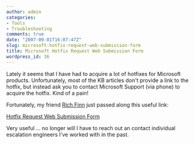 ```yaml
---
author: admin
categories:
- Tools
- Troubleshooting
comments: true
date: "2007-09-01T16:07:47Z"
slug: microsoft-hotfix-request-web-submission-form
title: Microsoft Hotfix Request Web Submission Form
wordpress_id: 36
---
```


Lately it seems that I have had to acquire a lot of hotfixes for Microsoft products. Unfortunately, most of the KB articles don't provide a link to the hotfix, but instead ask you to contact Microsoft Support (via phone) to acquire the hotfix. Kind of a pain!

Fortunately, my friend [Rich Finn](http://blog.richfinn.net/) just passed along this useful link:

[Hotfix Request Web Submission Form](https://support.microsoft.com/contactus2/emailcontact.aspx?scid=sw;en;1410&WS=hotfix)

Very useful ... no longer will I have to reach out an contact individual escalation engineers I've worked with in the past. <sheepish grin>
